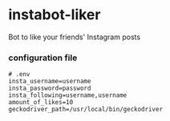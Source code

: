 # instabot-liker
Bot to like your friends' Instagram posts


### configuration file
    # .env
    insta_username=username
    insta_password=password
    insta_following=username,username
    amount_of_likes=10
    geckodriver_path=/usr/local/bin/geckodriver
